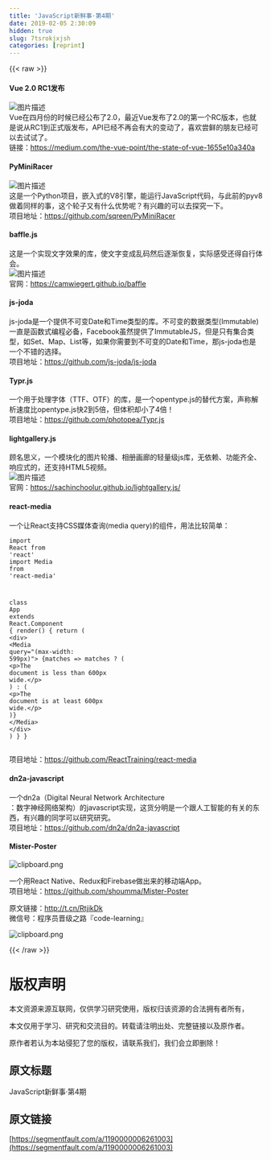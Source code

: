 ```yaml
---
title: 'JavaScript新鲜事·第4期' 
date: 2019-02-05 2:30:09
hidden: true
slug: 7tsrokjxjsh
categories: [reprint]
---
```


{{< raw >}}

                    
<h4>Vue 2.0 RC1发布</h4>
<p><span class="img-wrap"><img data-src="/img/bVAqQ0" src="https://static.alili.tech/img/bVAqQ0" alt="图片描述" title="图片描述" style="cursor: pointer; display: inline;"></span><br>Vue在四月份的时候已经公布了2.0，最近Vue发布了2.0的第一个RC版本，也就是说从RC1到正式版发布，API已经不再会有大的变动了，喜欢尝鲜的朋友已经可以去试试了。<br>链接：<a href="https://medium.com/the-vue-point/the-state-of-vue-1655e10a340a" rel="nofollow noreferrer" target="_blank">https://medium.com/the-vue-point/the-state-of-vue-1655e10a340a</a></p>
<h4>PyMiniRacer</h4>
<p><span class="img-wrap"><img data-src="/img/bVAqQ2" src="https://static.alili.tech/img/bVAqQ2" alt="图片描述" title="图片描述" style="cursor: pointer; display: inline;"></span><br>这是一个Python项目，嵌入式的V8引擎，能运行JavaScript代码，与此前的pyv8做着同样的事，这个轮子又有什么优势呢？有兴趣的可以去探究一下。<br>项目地址：<a href="https://github.com/sqreen/PyMiniRacer" rel="nofollow noreferrer" target="_blank">https://github.com/sqreen/PyMiniRacer</a></p>
<h4>baffle.js</h4>
<p>这是一个实现文字效果的库，使文字变成乱码然后逐渐恢复，实际感受还得自行体会。<br><span class="img-wrap"><img data-src="/img/bVAqRa" src="https://static.alili.tech/img/bVAqRa" alt="图片描述" title="图片描述" style="cursor: pointer; display: inline;"></span><br>官网：<a href="https://camwiegert.github.io/baffle" rel="nofollow noreferrer" target="_blank">https://camwiegert.github.io/baffle</a></p>
<h4>js-joda</h4>
<p>js-joda是一个提供不可变Date和Time类型的库。不可变的数据类型(Immutable)一直是函数式编程必备，Facebook虽然提供了ImmutableJS，但是只有集合类型，如Set、Map、List等，如果你需要到不可变的Date和Time，那js-joda也是一个不错的选择。<br>项目地址：<a href="https://github.com/js-joda/js-joda" rel="nofollow noreferrer" target="_blank">https://github.com/js-joda/js-joda</a></p>
<h4>Typr.js</h4>
<p>一个用于处理字体（TTF、OTF）的库，是一个opentype.js的替代方案，声称解析速度比opentype.js快2到5倍，但体积却小了4倍！<br>项目地址：<a href="https://github.com/photopea/Typr.js" rel="nofollow noreferrer" target="_blank">https://github.com/photopea/Typr.js</a></p>
<h4>lightgallery.js</h4>
<p>顾名思义，一个模块化的图片轮播、相册画廊的轻量级js库，无依赖、功能齐全、响应式的，还支持HTML5视频。<br><span class="img-wrap"><img data-src="/img/bVAqRd" src="https://static.alili.tech/img/bVAqRd" alt="图片描述" title="图片描述" style="cursor: pointer; display: inline;"></span><br>官网：<a href="https://sachinchoolur.github.io/lightgallery.js/" rel="nofollow noreferrer" target="_blank">https://sachinchoolur.github.io/lightgallery.js/</a></p>
<h4>react-media</h4>
<p>一个让React支持CSS媒体查询(media query)的组件，用法比较简单：</p>
<div class="widget-codetool" style="display:none;">
      <div class="widget-codetool--inner">
      <span class="selectCode code-tool" data-toggle="tooltip" data-placement="top" title="" data-original-title="全选"></span>
      <span type="button" class="copyCode code-tool" data-toggle="tooltip" data-placement="top" data-clipboard-text="import React from 'react'
import Media from 'react-media'

class App extends React.Component {
  render() {
    return (
      <div>
        <Media query=&quot;(max-width: 599px)&quot;>
          {matches => matches ? (
            <p>The document is less than 600px wide.</p>
          ) : (
            <p>The document is at least 600px wide.</p>
          )}
        </Media>
      </div>
    )
  }
}
" title="" data-original-title="复制"></span>
      <span type="button" class="saveToNote code-tool" data-toggle="tooltip" data-placement="top" title="" data-original-title="放进笔记"></span>
      </div>
      </div><pre class="hljs javascript"><code><span class="hljs-keyword">import</span> React <span class="hljs-keyword">from</span> <span class="hljs-string">'react'</span>
<span class="hljs-keyword">import</span> Media <span class="hljs-keyword">from</span> <span class="hljs-string">'react-media'</span>

<span class="hljs-class"><span class="hljs-keyword">class</span> <span class="hljs-title">App</span> <span class="hljs-keyword">extends</span> <span class="hljs-title">React</span>.<span class="hljs-title">Component</span> </span>{
  render() {
    <span class="hljs-keyword">return</span> (
      <span class="xml"><span class="hljs-tag">&lt;<span class="hljs-name">div</span>&gt;</span>
        <span class="hljs-tag">&lt;<span class="hljs-name">Media</span> <span class="hljs-attr">query</span>=<span class="hljs-string">"(max-width: 599px)"</span>&gt;</span>
          {matches =&gt; matches ? (
            <span class="hljs-tag">&lt;<span class="hljs-name">p</span>&gt;</span>The document is less than 600px wide.<span class="hljs-tag">&lt;/<span class="hljs-name">p</span>&gt;</span>
          ) : (
            <span class="hljs-tag">&lt;<span class="hljs-name">p</span>&gt;</span>The document is at least 600px wide.<span class="hljs-tag">&lt;/<span class="hljs-name">p</span>&gt;</span>
          )}
        <span class="hljs-tag">&lt;/<span class="hljs-name">Media</span>&gt;</span>
      <span class="hljs-tag">&lt;/<span class="hljs-name">div</span>&gt;</span></span>
    )
  }
}
</code></pre>
<p>项目地址：<a href="https://github.com/ReactTraining/react-media" rel="nofollow noreferrer" target="_blank">https://github.com/ReactTraining/react-media</a></p>
<h4>dn2a-javascript</h4>
<p>一个dn2a（Digital Neural Network Architecture<br>：数字神经网络架构）的javascript实现，这货分明是一个跟人工智能的有关的东西，有兴趣的同学可以研究研究。<br>项目地址：<a href="https://github.com/dn2a/dn2a-javascript" rel="nofollow noreferrer" target="_blank">https://github.com/dn2a/dn2a-javascript</a></p>
<h4>Mister-Poster</h4>
<p><span class="img-wrap"><img data-src="/img/bVAqRo" src="https://static.alili.tech/img/bVAqRo" alt="clipboard.png" title="clipboard.png" style="cursor: pointer; display: inline;"></span></p>
<p>一个用React Native、Redux和Firebase做出来的移动端App。<br>项目地址：<a href="https://github.com/shoumma/Mister-Poster" rel="nofollow noreferrer" target="_blank">https://github.com/shoumma/Mister-Poster</a></p>
<p>原文链接：<a href="http://t.cn/RtjikDk" rel="nofollow noreferrer" target="_blank">http://t.cn/RtjikDk</a><br>微信号：程序员晋级之路『code-learning』</p>
<p><span class="img-wrap"><img data-src="/img/bVAqVW" src="https://static.alili.tech/img/bVAqVW" alt="clipboard.png" title="clipboard.png" style="cursor: pointer; display: inline;"></span></p>

                
{{< /raw >}}

# 版权声明
本文资源来源互联网，仅供学习研究使用，版权归该资源的合法拥有者所有，

本文仅用于学习、研究和交流目的。转载请注明出处、完整链接以及原作者。

原作者若认为本站侵犯了您的版权，请联系我们，我们会立即删除！

## 原文标题
JavaScript新鲜事·第4期

## 原文链接
[https://segmentfault.com/a/1190000006261003](https://segmentfault.com/a/1190000006261003)

